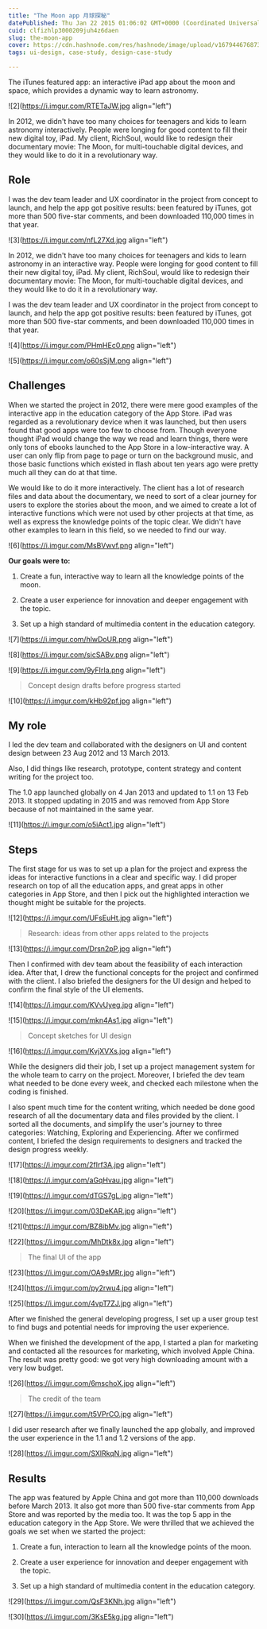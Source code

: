 ```yaml
---
title: "The Moon app 月球探秘"
datePublished: Thu Jan 22 2015 01:06:02 GMT+0000 (Coordinated Universal Time)
cuid: clfizhlp3000209juh4z6daen
slug: the-moon-app
cover: https://cdn.hashnode.com/res/hashnode/image/upload/v1679446768734/d1b2a013-5ac1-46b9-b0ef-7d89de164103.png
tags: ui-design, case-study, design-case-study

---
```


The iTunes featured app: an interactive iPad app about the moon and space, which provides a dynamic way to learn astronomy.

![2](https://i.imgur.com/RTETaJW.jpg align="left")

In 2012, we didn't have too many choices for teenagers and kids to learn astronomy interactively. People were longing for good content to fill their new digital toy, iPad. My client, RichSoul, would like to redesign their documentary movie: The Moon, for multi-touchable digital devices, and they would like to do it in a revolutionary way.

## Role

I was the dev team leader and UX coordinator in the project from concept to launch, and help the app got positive results: been featured by iTunes, got more than 500 five-star comments, and been downloaded 110,000 times in that year.

![3](https://i.imgur.com/nfL27Xd.jpg align="left")

In 2012, we didn't have too many choices for teenagers and kids to learn astronomy in an interactive way. People were longing for good content to fill their new digital toy, iPad. My client, RichSoul, would like to redesign their documentary movie: The Moon, for multi-touchable digital devices, and they would like to do it in a revolutionary way.

I was the dev team leader and UX coordinator in the project from concept to launch, and help the app got positive results: been featured by iTunes, got more than 500 five-star comments, and been downloaded 110,000 times in that year.

![4](https://i.imgur.com/PHmHEc0.png align="left")

![5](https://i.imgur.com/o60sSjM.png align="left")

## Challenges

When we started the project in 2012, there were mere good examples of the interactive app in the education category of the App Store. iPad was regarded as a revolutionary device when it was launched, but then users found that good apps were too few to choose from. Though everyone thought iPad would change the way we read and learn things, there were only tons of ebooks launched to the App Store in a low-interactive way. A user can only flip from page to page or turn on the background music, and those basic functions which existed in flash about ten years ago were pretty much all they can do at that time.

We would like to do it more interactively. The client has a lot of research files and data about the documentary, we need to sort of a clear journey for users to explore the stories about the moon, and we aimed to create a lot of interactive functions which were not used by other projects at that time, as well as express the knowledge points of the topic clear. We didn't have other examples to learn in this field, so we needed to find our way.

![6](https://i.imgur.com/MsBVwvf.png align="left")

**Our goals were to:**

1. Create a fun, interactive way to learn all the knowledge points of the moon.
    
2. Create a user experience for innovation and deeper engagement with the topic.
    
3. Set up a high standard of multimedia content in the education category.
    

![7](https://i.imgur.com/hlwDoUR.png align="left")

![8](https://i.imgur.com/sicSABv.png align="left")

![9](https://i.imgur.com/9yFIrIa.png align="left")

> Concept design drafts before progress started

![10](https://i.imgur.com/kHb92pf.jpg align="left")

## My role

I led the dev team and collaborated with the designers on UI and content design between 23 Aug 2012 and 13 March 2013.

Also, I did things like research, prototype, content strategy and content writing for the project too.

The 1.0 app launched globally on 4 Jan 2013 and updated to 1.1 on 13 Feb 2013. It stopped updating in 2015 and was removed from App Store because of not maintained in the same year.

![11](https://i.imgur.com/o5iAct1.jpg align="left")

## Steps

The first stage for us was to set up a plan for the project and express the ideas for interactive functions in a clear and specific way. I did proper research on top of all the education apps, and great apps in other categories in App Store, and then I pick out the highlighted interaction we thought might be suitable for the projects.

![12](https://i.imgur.com/UFsEuHt.jpg align="left")

> Research: ideas from other apps related to the projects

![13](https://i.imgur.com/Drsn2pP.jpg align="left")

Then I confirmed with dev team about the feasibility of each interaction idea. After that, I drew the functional concepts for the project and confirmed with the client. I also briefed the designers for the UI design and helped to confirm the final style of the UI elements.

![14](https://i.imgur.com/KVvUyeg.jpg align="left")

![15](https://i.imgur.com/mkn4As1.jpg align="left")

> Concept sketches for UI design

![16](https://i.imgur.com/KvjXVXs.jpg align="left")

While the designers did their job, I set up a project management system for the whole team to carry on the project. Moreover, I briefed the dev team what needed to be done every week, and checked each milestone when the coding is finished.

I also spent much time for the content writing, which needed be done good research of all the documentary data and files provided by the client. I sorted all the documents, and simplify the user's journey to three categories: Watching, Exploring and Experiencing. After we confirmed content, I briefed the design requirements to designers and tracked the design progress weekly.

![17](https://i.imgur.com/2fIrf3A.jpg align="left")

![18](https://i.imgur.com/aGqHvau.jpg align="left")

![19](https://i.imgur.com/dTGS7gL.jpg align="left")

![20](https://i.imgur.com/03DeKAR.jpg align="left")

![21](https://i.imgur.com/BZ8ibMv.jpg align="left")

![22](https://i.imgur.com/MhDtk8x.jpg align="left")

> The final UI of the app

![23](https://i.imgur.com/OA9sMRr.jpg align="left")

![24](https://i.imgur.com/py2rwu4.jpg align="left")

![25](https://i.imgur.com/4vpT7ZJ.jpg align="left")

After we finished the general developing progress, I set up a user group test to find bugs and potential needs for improving the user experience.

When we finished the development of the app, I started a plan for marketing and contacted all the resources for marketing, which involved Apple China. The result was pretty good: we got very high downloading amount with a very low budget.

![26](https://i.imgur.com/6mschoX.jpg align="left")

> The credit of the team

![27](https://i.imgur.com/t5VPrCO.jpg align="left")

I did user research after we finally launched the app globally, and improved the user experience in the 1.1 and 1.2 versions of the app.

![28](https://i.imgur.com/SXlRkqN.jpg align="left")

## Results

The app was featured by Apple China and got more than 110,000 downloads before March 2013. It also got more than 500 five-star comments from App Store and was reported by the media too. It was the top 5 app in the education category in the App Store. We were thrilled that we achieved the goals we set when we started the project:

1. Create a fun, interaction to learn all the knowledge points of the moon.
    
2. Create a user experience for innovation and deeper engagement with the topic.
    
3. Set up a high standard of multimedia content in the education category.
    

![29](https://i.imgur.com/QsF3KNh.jpg align="left")

![30](https://i.imgur.com/3KsE5kg.jpg align="left")